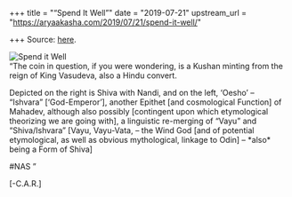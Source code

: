 +++
title = "“Spend It Well”"
date = "2019-07-21"
upstream_url = "https://aryaakasha.com/2019/07/21/spend-it-well/"

+++
Source: [here](https://aryaakasha.com/2019/07/21/spend-it-well/).

![Spend it
Well](https://aryaakasha.files.wordpress.com/2019/07/spend-it-well.png?w=676)  
“The coin in question, if you were wondering, is a Kushan minting from
the reign of King Vasudeva, also a Hindu convert.

Depicted on the right is Shiva with Nandi, and on the left, ‘Oesho’ –
“Ishvara” \[‘God-Emperor’\], another Epithet \[and cosmological
Function\] of Mahadev, although also possibly \[contingent upon which
etymological theorizing we are going with\], a linguistic re-merging of
“Vayu” and “Shiva/Ishvara” \[Vayu, Vayu-Vata, – the Wind God \[and of
potential etymological, as well as obvious mythological, linkage to
Odin\] – \*also\* being a Form of Shiva\]

#NAS ”

\[-C.A.R.\]
